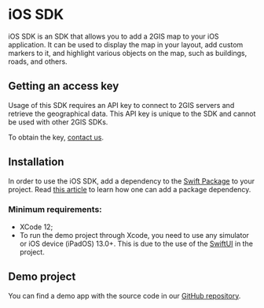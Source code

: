 # iOS SDK

iOS SDK is an SDK that allows you to add a 2GIS map to your iOS application. It can be used to display the map in your layout, add custom markers to it, and highlight various objects on the map, such as buildings, roads, and others.

## Getting an access key

Usage of this SDK requires an API key to connect to 2GIS servers and retrieve the geographical data. This API key is unique to the SDK and cannot be used with other 2GIS SDKs.

To obtain the key, [contact us](https://dev.2gis.ru/order/).

## Installation

In order to use the iOS SDK, add a dependency to the [Swift Package](https://github.com/2gis/native-sdk-ios-swift-package) to your project.
Read [this article](https://developer.apple.com/documentation/swift_packages/adding_package_dependencies_to_your_app) to learn how one can add a package dependency.

### Minimum requirements:

- XCode 12;
- To run the demo project through Xcode, you need to use any simulator or iOS device (iPadOS) 13.0+. This is due to the use of the [SwiftUI](https://developer.apple.com/documentation/swiftui) in the project.

## Demo project

You can find a demo app with the source code in our [GitHub repository](https://github.com/2gis/native-sdk-ios-demo/).
